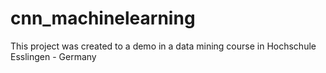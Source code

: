 # cnn_machinelearning
This project was created to a demo in a data mining course in Hochschule Esslingen - Germany
